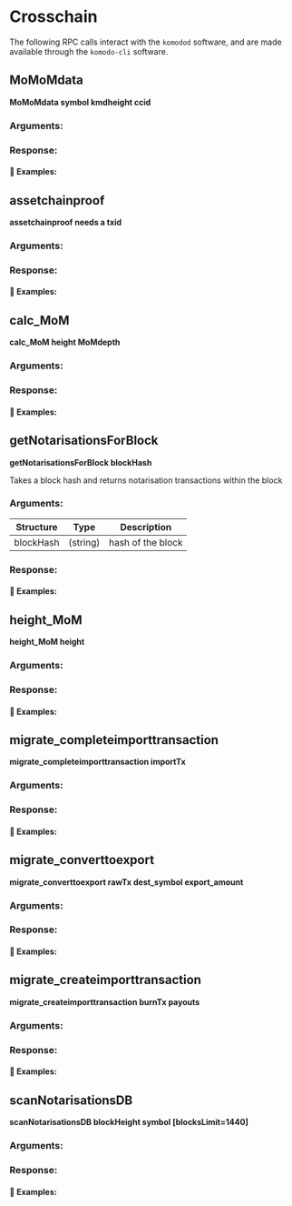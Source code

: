 # Crosschain

The following RPC calls interact with the `komodod` software, and are made available through the `komodo-cli` software.

## MoMoMdata

**MoMoMdata symbol kmdheight ccid**

### Arguments:

### Response:

#### :pushpin: Examples:

## assetchainproof

**assetchainproof needs a txid**

### Arguments:

### Response:

#### :pushpin: Examples:

## calc_MoM

**calc_MoM height MoMdepth**

### Arguments:

### Response:

#### :pushpin: Examples:

## getNotarisationsForBlock

**getNotarisationsForBlock blockHash**

Takes a block hash and returns notarisation transactions within the block

### Arguments:

| Structure | Type     | Description       |
| --------- | -------- | ----------------- |
| blockHash | (string) | hash of the block |

### Response:

#### :pushpin: Examples:

## height_MoM

**height_MoM height**

### Arguments:

### Response:

#### :pushpin: Examples:

## migrate_completeimporttransaction

**migrate_completeimporttransaction importTx**

### Arguments:

### Response:

#### :pushpin: Examples:

## migrate_converttoexport

**migrate_converttoexport rawTx dest_symbol export_amount**

### Arguments:

### Response:

#### :pushpin: Examples:

## migrate_createimporttransaction

**migrate_createimporttransaction burnTx payouts**

### Arguments:

### Response:

#### :pushpin: Examples:

## scanNotarisationsDB

**scanNotarisationsDB blockHeight symbol [blocksLimit=1440]**

### Arguments:

### Response:

#### :pushpin: Examples:
